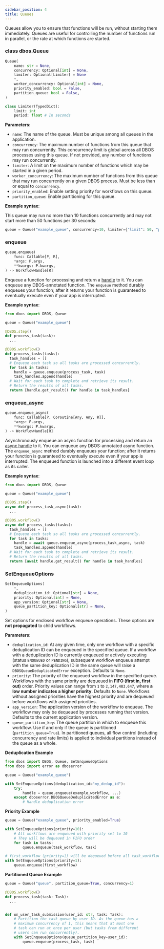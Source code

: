 ```yaml
---
sidebar_position: 4
title: Queues
---
```


Queues allow you to ensure that functions will be run, without starting them immediately.
Queues are useful for controlling the number of functions run in parallel, or the rate at which functions are started.

### class dbos.Queue

```python
Queue(
    name: str = None,
    concurrency: Optional[int] = None,
    limiter: Optional[Limiter] = None
    *,
    worker_concurrency: Optional[int] = None,
    priority_enabled: bool = False,
    partition_queue: bool = False,
)

class Limiter(TypedDict):
    limit: int
    period: float # In seconds
```

**Parameters:**
- `name`: The name of the queue. Must be unique among all queues in the application.
- `concurrency`: The maximum number of functions from this queue that may run concurrently.
This concurrency limit is global across all DBOS processes using this queue.
If not provided, any number of functions may run concurrently.
- `limiter`: A limit on the maximum number of functions which may be started in a given period.
- `worker_concurrency`: The maximum number of functions from this queue that may run concurrently on a given DBOS process. Must be less than or equal to `concurrency`.
- `priority_enabled`: Enable setting priority for workflows on this queue.
- `partition_queue`: Enable partitioning for this queue.

**Example syntax:**

This queue may run no more than 10 functions concurrently and may not start more than 50 functions per 30 seconds:

```python
queue = Queue("example_queue", concurrency=10, limiter={"limit": 50, "period": 30})
```


### enqueue

```python
queue.enqueue(
    func: Callable[P, R],
    *args: P.args,
    **kwargs: P.kwargs,
) -> WorkflowHandle[R]
```

Enqueue a function for processing and return a [handle](./workflow_handles.md#workflowhandle) to it.
You can enqueue any DBOS-annotated function.
The `enqueue` method durably enqueues your function; after it returns your function is guaranteed to eventually execute even if your app is interrupted.

**Example syntax:**

```python
from dbos import DBOS, Queue

queue = Queue("example_queue")

@DBOS.step()
def process_task(task):
  ...

@DBOS.workflow()
def process_tasks(tasks):
  task_handles = []
  # Enqueue each task so all tasks are processed concurrently.
  for task in tasks:
    handle = queue.enqueue(process_task, task)
    task_handles.append(handle)
  # Wait for each task to complete and retrieve its result.
  # Return the results of all tasks.
  return [handle.get_result() for handle in task_handles]
```

### enqueue_async

```python
queue.enqueue_async(
    func: Callable[P, Coroutine[Any, Any, R]],
    *args: P.args,
    **kwargs: P.kwargs,
) -> WorkflowHandle[R]
```

Asynchronously enqueue an async function for processing and return an [async handle](./workflow_handles.md#workflowhandleasync) to it.
You can enqueue any DBOS-annotated async function.
The `enqueue_async` method durably enqueues your function; after it returns your function is guaranteed to eventually execute even if your app is interrupted.
The enqueued function is launched into a different event loop as its caller.

**Example syntax:**

```python
from dbos import DBOS, Queue

queue = Queue("example_queue")

@DBOS.step()
async def process_task_async(task):
  ...

@DBOS.workflow()
async def process_tasks(tasks):
  task_handles = []
  # Enqueue each task so all tasks are processed concurrently.
  for task in tasks:
    handle = await queue.enqueue_async(process_task_async, task)
    task_handles.append(handle)
  # Wait for each task to complete and retrieve its result.
  # Return the results of all tasks.
  return [await handle.get_result() for handle in task_handles]
```


### SetEnqueueOptions

```python
SetEnqueueOptions(
    *,
    deduplication_id: Optional[str] = None,
    priority: Optional[int] = None,
    app_version: Optional[str] = None,
    queue_partition_key: Optional[str] = None,
)
```

Set options for enclosed workflow enqueue operations.
These options are **not propagated** to child workflows.

**Parameters:**

- `deduplication_id`: At any given time, only one workflow with a specific deduplication ID can be enqueued in the specified queue. If a workflow with a deduplication ID is currently enqueued or actively executing (status `ENQUEUED` or `PENDING`), subsequent workflow enqueue attempt with the same deduplication ID in the same queue will raise a `DBOSQueueDeduplicatedError` exception. Defaults to `None`.
- `priority`: The priority of the enqueued workflow in the specified queue. Workflows with the same priority are dequeued in **FIFO (first in, first out)** order. Priority values can range from `1` to `2,147,483,647`, where **a low number indicates a higher priority**. Defaults to `None`. Workflows without assigned priorities have the highest priority and are dequeued before workflows with assigned priorities.
- `app_version`: The application version of the workflow to enqueue. The workflow may only be dequeued by processes running that version. Defaults to the current application version.
- `queue_partition_key`: The queue partition in which to enqueue this workflow. Use if and only if the queue is partitioned (`partition_queue=True`). In partitioned queues, all flow control (including concurrency and rate limits) is applied to individual partitions instead of the queue as a whole.


**Deduplication Example**

```python
from dbos import DBOS, Queue, SetEnqueueOptions
from dbos import error as dboserror

queue = Queue("example_queue")

with SetEnqueueOptions(deduplication_id="my_dedup_id"):
    try:
        handle = queue.enqueue(example_workflow, ...)
    except dboserror.DBOSQueueDeduplicatedError as e:
        # Handle deduplication error
```

**Priority Example**

```python
queue = Queue("example_queue", priority_enabled=True)

with SetEnqueueOptions(priority=10):
    # All workflows are enqueued with priority set to 10
    # They will be dequeued in FIFO order
    for task in tasks:
        queue.enqueue(task_workflow, task)

# first_workflow (priority=1) will be dequeued before all task_workflows (priority=10)
with SetEnqueueOptions(priority=1):
    queue.enqueue(first_workflow)
```

**Partitioned Queue Example**

```python
queue = Queue("queue", partition_queue=True, concurrency=1)

@DBOS.workflow()
def process_task(task: Task):
  ...


def on_user_task_submission(user_id: str, task: Task):
    # Partition the task queue by user ID. As the queue has a
    # maximum concurrency of 1, this means that at most one
    # task can run at once per user (but tasks from different
    # users can run concurrently).
    with SetEnqueueOptions(queue_partition_key=user_id):
        queue.enqueue(process_task, task)
```